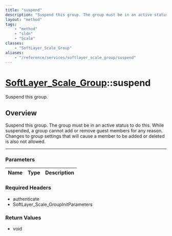 ```yaml
---
title: "suspend"
description: "Suspend this group. The group must be in an active status to do this. While suspended, a group cannot add or remove gues... "
layout: "method"
tags:
    - "method"
    - "sldn"
    - "Scale"
classes:
    - "SoftLayer_Scale_Group"
aliases:
    - "/reference/services/softlayer_scale_group/suspend"
---
```

# [SoftLayer_Scale_Group](/reference/services/SoftLayer_Scale_Group)::suspend


Suspend this group. 


## Overview 
Suspend this group. The group must be in an active status to do this. While suspended, a group cannot add or remove guest members for any reason. Changes to group settings that will cause a member to be added or deleted is also not allowed. 

-----

### Parameters 
|Name | Type | Description |
| --- | --- | --- |


### Required Headers
* authenticate
* SoftLayer_Scale_GroupInitParameters


### Return Values
* void




